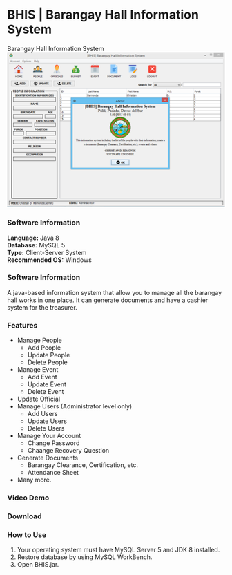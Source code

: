 # BHIS | Barangay Hall Information System

Barangay Hall Information System
![BHIS UI](https://github.com/xtiandr97/Misc/blob/master/img/xdr-00002.png)

### Software Information  
**Language:** Java 8  
**Database:** MySQL 5  
**Type:** Client-Server System  
**Recommended OS:** Windows  

### Software Information  
A java-based information system that allow you to manage all the barangay hall works in one place. It can generate documents and have a cashier system for the treasurer.

### Features
* Manage People
  * Add People
  * Update People
  * Delete People
* Manage Event
  * Add Event
  * Update Event
  * Delete Event
* Update Official
* Manage Users (Administrator level only)
  * Add Users
  * Update Users
  * Delete Users
* Manage Your Account
  * Change Password
  * Chaange Recovery Question
* Generate Documents
  * Barangay Clearance, Certification, etc.
  * Attendance Sheet
* Many more.

### Video Demo

### Download

### How to Use
1. Your operating system must have MySQL Server 5 and JDK 8 installed. 
2. Restore database by using MySQL WorkBench.
3. Open BHIS.jar.




